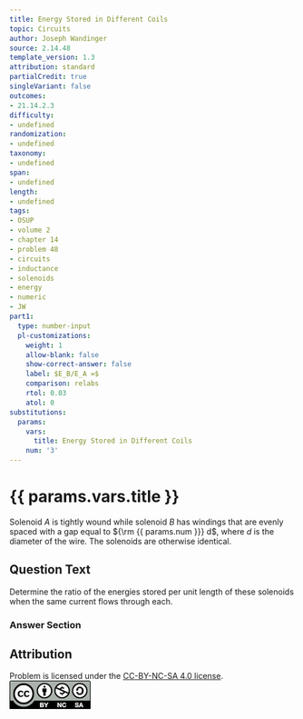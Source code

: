 ```yaml
---
title: Energy Stored in Different Coils
topic: Circuits
author: Joseph Wandinger
source: 2.14.48
template_version: 1.3
attribution: standard
partialCredit: true
singleVariant: false
outcomes:
- 21.14.2.3
difficulty:
- undefined
randomization:
- undefined
taxonomy:
- undefined
span:
- undefined
length:
- undefined
tags:
- OSUP
- volume 2
- chapter 14
- problem 48
- circuits
- inductance
- solenoids
- energy
- numeric
- JW
part1:
  type: number-input
  pl-customizations:
    weight: 1
    allow-blank: false
    show-correct-answer: false
    label: $E_B/E_A =$
    comparison: relabs
    rtol: 0.03
    atol: 0
substitutions:
  params:
    vars:
      title: Energy Stored in Different Coils
    num: '3'
---
```

# {{ params.vars.title }}
Solenoid $A$ is tightly wound while solenoid $B$ has windings that are evenly spaced with a gap equal to ${\rm {{ params.num }}} d$, where $d$ is the diameter of the wire.
The solenoids are otherwise identical.

## Question Text

Determine the ratio of the energies stored per unit length of these solenoids when the same current flows through each.

### Answer Section

## Attribution

Problem is licensed under the [CC-BY-NC-SA 4.0 license](https://creativecommons.org/licenses/by-nc-sa/4.0/).<br> ![The Creative Commons 4.0 license requiring attribution-BY, non-commercial-NC, and share-alike-SA license.](https://raw.githubusercontent.com/firasm/bits/master/by-nc-sa.png)